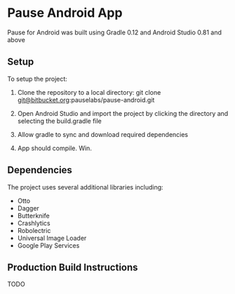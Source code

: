 # Pause Android App

Pause for Android was built using Gradle 0.12 and Android Studio 0.81 and above


## Setup

To setup the project:

1. Clone the repository to a local directory: git clone git@bitbucket.org:pauselabs/pause-android.git

2. Open Android Studio and import the project by clicking the directory and selecting the build.gradle file

3. Allow gradle to sync and download required dependencies

4. App should compile. Win.

## Dependencies

The project uses several additional libraries including:
* Otto
* Dagger
* Butterknife
* Crashlytics
* Robolectric
* Universal Image Loader
* Google Play Services

## Production Build Instructions

TODO